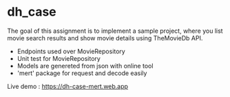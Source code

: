 # dh_case

The goal of this assignment is to implement a sample project, where you list movie search
results and show movie details using TheMovieDb API.

 - Endpoints used over MovieRepository
 - Unit test for MovieRepository
 - Models are genereted from json with online tool
- 'mert' package for request and decode easily


Live demo : https://dh-case-mert.web.app
